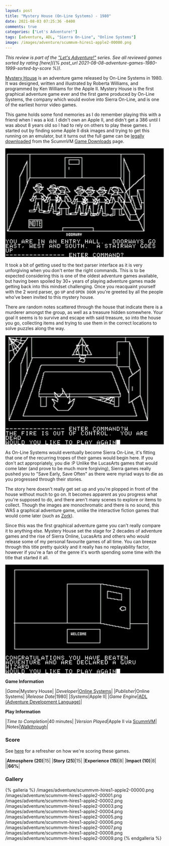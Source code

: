 ```yaml
---
layout: post
title: "Mystery House (On-Line Systems) - 1980"
date: 2021-08-03 07:25:36 -0400
comments: true
categories: ["Let's Adventure!"]
tags: [adventure, ADL, "Sierra On-Line", "Online Systems"]
image: /images/adventure/scummvm-hires1-apple2-00000.png
---
```


_This review is part of the ["Let's Adventure!"](https://www.alexbevi.com/categories/let-s-adventure/) series. See all reviewed games sorted by rating [here]({% post_url 2021-08-08-adventure-games-1980-1999-sorted-by-score %})._

[Mystery House](https://en.wikipedia.org/wiki/Mystery_House) is an adventure game released by On-Line Systems in 1980. It was designed, written and illustrated by Roberta Williams, and programmed by Ken Williams for the Apple II. Mystery House is the first graphical adventure game ever and the first game produced by On-Line Systems, the company which would evolve into Sierra On-Line, and is one of the earliest horror video games.

This game holds some fond memories as I do remember playing this with a friend when I was a kid. I didn't own an Apple II, and didn't get a 386 until I was about 8 years old so I had to rely on others to play these games. I started out by finding some Apple II disk images and trying to get this running on an emulator, but it turns out the full game can be [legally downloaded](https://www.scummvm.org/games/#games-hires1) from the ScummVM [Game Downloads](https://www.scummvm.org/games) page.

![](/images/adventure/scummvm-hires1-apple2-00001.png)

It took a bit of getting used to the text parser interface as it is very unforgiving when you don't enter the right commands. This is to be expected considering this is one of the oldest adventure games available, but having been spoiled by 30+ years of playing adventure games made getting back into this mindset challenging. Once you reacquaint yourself with the 2 word parser, go `UP` and `OPEN DOOR` you're greeted by all the people who've been invited to this mystery house.

There are random notes scattered through the house that indicate there is a murderer amongst the group, as well as a treasure hidden somewhere. Your goal it seems is to survive and escape with said treasure, so into the house you go, collecting items and trying to use them in the correct locations to solve puzzles along the way.

![](/images/adventure/scummvm-hires1-apple2-00004.png)

As On-Line Systems would eventually become Sierra On-Line, it's fitting that one of the recurring tropes of their games would begin here. If you don't act appropriately, you die :P Unlike the LucasArts games that would come later (and prove to be much more forgiving), Sierra games really pushed you to "Save Early, Save Often" as there were myriad ways to die as you progressed through their stories.

The story here doesn't really get set up and you're plopped in front of the house without much to go on. It becomes apparent as you progress what you're supposed to do, and there aren't many scenes to explore or items to collect. Though the images are monochromatic and there is no sound, this WAS a graphical adventure game, unlike the interactive fiction games that would come later (such as [Zork](https://en.wikipedia.org/wiki/Zork_I)).

Since this was the first graphical adventure game you can't really compare it to anything else. Mystery House set the stage for 2 decades of adventure games and the rise of Sierra Online, LucasArts and others who would release some of my personal favourite games of all time. You can breeze through this title pretty quickly and it really has no replayability factor, however if you're a fan of the genre it's worth spending some time with the title that started it all.

![](/images/adventure/scummvm-hires1-apple2-00009.png)

**Game Information**

|*Game*|Mystery House|
|*Developer*|[Online Systems](https://en.wikipedia.org/wiki/On-Line_Systems)|
|*Publisher*|Online Systems|
|*Release Date*|1980|
|*Systems*|Apple II|
|*Game Engine*|[ADL (Adventure Development Language)](https://wiki.scummvm.org/index.php?title=ADL)|

**Play Information**

|*Time to Completion*|40 minutes|
|*Version Played*|Apple II via [ScummVM](https://www.scummvm.org/)|
|*Notes*|[Walkthrough](https://adventuregamers.com/walkthrough/full/mystery-house)|

### Score

See [here](https://www.alexbevi.com/blog/2021/07/28/adventure-games-1980-1999/#scoring) for a refresher on how we're scoring these games.

|**Atmosphere (20)**|15|
|**Story (25)**|15|
|**Experience (15)**|8|
|**Impact (10)**|8|
||**66%**|

### Gallery

{% galleria %}
/images/adventure/scummvm-hires1-apple2-00000.png
/images/adventure/scummvm-hires1-apple2-00001.png
/images/adventure/scummvm-hires1-apple2-00002.png
/images/adventure/scummvm-hires1-apple2-00003.png
/images/adventure/scummvm-hires1-apple2-00004.png
/images/adventure/scummvm-hires1-apple2-00005.png
/images/adventure/scummvm-hires1-apple2-00006.png
/images/adventure/scummvm-hires1-apple2-00007.png
/images/adventure/scummvm-hires1-apple2-00008.png
/images/adventure/scummvm-hires1-apple2-00009.png
{% endgalleria %}